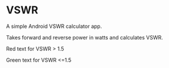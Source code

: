 # VSWR
A simple Android VSWR calculator app.

Takes forward and reverse power in watts and calculates VSWR.

Red text for VSWR > 1.5

Green text for VSWR <=1.5
